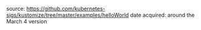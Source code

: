 source: https://github.com/kubernetes-sigs/kustomize/tree/master/examples/helloWorld
date acquired: around the March 4 version
